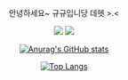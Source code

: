 
<div align="center">
  
  안녕하세요~ 규규입니당 데헷 >.<

<a href="https://hobo1229.tistory.com/" target="_blank"><img src="https://img.shields.io/badge/Tistory-000000?style=flat-square&logo=Tistory&logoColor=white"/></a>
<a href="https://blog.naver.com/dlgusrb3456" target="_blank"><img src="https://img.shields.io/badge/Naver-03c75a?style=flat-square&logo=Naver&logoColor=white"/></a>

  
  
  
[![Anurag's GitHub stats](https://github-readme-stats.vercel.app/api?username=dlgusrb3456)](https://github.com/anuraghazra/github-readme-stats)

[![Top Langs](https://github-readme-stats.vercel.app/api/top-langs/?username=dlgusrb3456)](https://github.com/anuraghazra/github-readme-stats)
  
</div>
